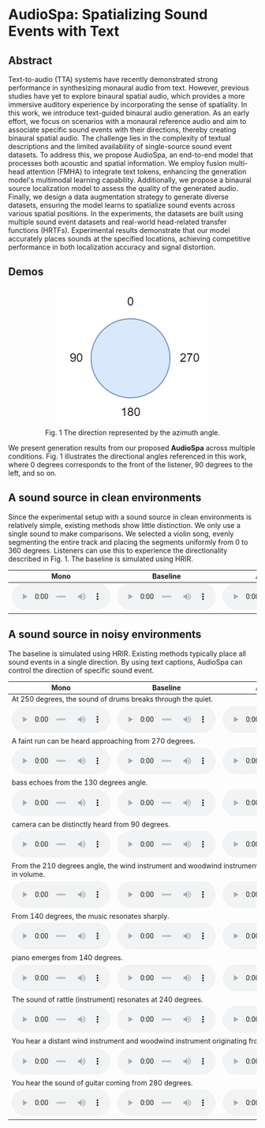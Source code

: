 
# AudioSpa: Spatializing Sound Events with Text

<!-- [![arXiv](https://img.shields.io/badge/arXiv-2402.17455-brightgreen.svg?style=flat-square)](https://arxiv.org/abs/2402.17455) -->



## Abstract

Text-to-audio (TTA) systems have recently demonstrated strong performance in synthesizing monaural audio from text. However, previous studies have yet to explore binaural spatial audio, which provides a more immersive auditory experience by incorporating the sense of spatiality. In this work, we introduce text-guided binaural audio generation. As an early effort, we focus on scenarios with a monaural reference audio and aim to associate specific sound events with their directions, thereby creating binaural spatial audio. The challenge lies in the complexity of textual descriptions and the limited availability of single-source sound event datasets. To address this, we propose AudioSpa, an end-to-end model that processes both acoustic and spatial information. We employ fusion multi-head attention (FMHA) to integrate text tokens, enhancing the generation model's multimodal learning capability. Additionally, we propose a binaural source localization model to assess the quality of the generated audio. Finally, we design a data augmentation strategy to generate diverse datasets, ensuring the model learns to spatialize sound events across various spatial positions. In the experiments, the datasets are built using multiple sound event datasets and real-world head-related transfer functions (HRTFs). Experimental results demonstrate that our model accurately places sounds at the specified locations, achieving competitive performance in both localization accuracy and signal distortion.


## Demos

<figure style="text-align: center;">
  <img src="fig\azimuth.png" alt="The figure cannot be displayed." title="The direction represented by the azimuth angle.">
  <figcaption>Fig. 1 The direction represented by the azimuth angle.</figcaption>
</figure>

We present generation results from our proposed **AudioSpa** across multiple conditions. Fig. 1 illustrates the directional angles referenced in this work, where 0 degrees corresponds to the front of the listener, 90 degrees to the left, and so on.

## A sound source in clean environments
Since the experimental setup with a sound source in clean environments is relatively simple, existing methods show little distinction. We only use a single sound to make comparisons. We selected a violin song, evenly segmenting the entire track and placing the segments uniformly from 0 to 360 degrees. Listeners can use this to experience the directionality described in Fig. 1. The baseline is simulated using HRIR.

<style>
  table {
    margin-left: auto;
    margin-right: auto;
    border: 0px solid black; /* 可选，给表格添加边框 */
  }
</style>


<table>
  <thead>
    <tr>
      <th>Mono</th>
      <th>Baseline</th>
      <th>AudioSpa</th>       
    </tr>
  </thead>
  <tbody>
    <tr>
      <td><html><audio controls style="width: 200px;"><source src="1_clean\violin.flac"></audio></html></td>
      <td><html><audio controls style="width: 200px;"><source src="1_clean\violin_simu.flac"></audio></html></td>
      <td><html><audio controls style="width: 200px;"><source src="1_clean\violin_h.flac"></audio></html></td>
    </tr>
    
  </tbody>
</table>

## A sound source in noisy environments
The baseline is simulated using HRIR. Existing methods typically place all sound events in a single direction. By using text captions, AudioSpa can control the direction of specific sound event.

<table>
  <thead>
    <tr>
      <th>Mono</th>
      <th>Baseline</th>
      <th>AudioSpa</th>       
    </tr>
  </thead>
  <tbody>
    <tr>
      <td colspan="3">At 250 degrees, the sound of drums breaks through the quiet.</td>
    </tr>
    <tr>
      <td><html><audio controls style="width: 200px;"><source src="1_noisy\mono\4151.wav"></audio></html></td>
      <td><html><audio controls style="width: 200px;"><source src="1_noisy\simulation\4151.wav"></audio></html></td>
      <td><html><audio controls style="width: 200px;"><source src="1_noisy\binaural_h\4151.wav"></audio></html></td>
    </tr>
    <tr>
      <td colspan="3">A faint run can be heard approaching from 270 degrees.</td>
    </tr>
    <tr>
      <td><html><audio controls style="width: 200px;"><source src="1_noisy\mono\271.wav"></audio></html></td>
      <td><html><audio controls style="width: 200px;"><source src="1_noisy\simulation\271.wav"></audio></html></td>
      <td><html><audio controls style="width: 200px;"><source src="1_noisy\binaural_h\271.wav"></audio></html></td>
    </tr>
    <tr>
      <td colspan="3">bass echoes from the 130 degrees angle.</td>
    </tr>
    <tr>
      <td><html><audio controls style="width: 200px;"><source src="1_noisy\mono\3990.wav"></audio></html></td>
      <td><html><audio controls style="width: 200px;"><source src="1_noisy\simulation\3990.wav"></audio></html></td>
      <td><html><audio controls style="width: 200px;"><source src="1_noisy\binaural_h\3990.wav"></audio></html></td>
    </tr>
    <tr>
      <td colspan="3">camera can be distinctly heard from 90 degrees.</td>
    </tr>
    <tr>
      <td><html><audio controls style="width: 200px;"><source src="1_noisy\mono\305.wav"></audio></html></td>
      <td><html><audio controls style="width: 200px;"><source src="1_noisy\simulation\305.wav"></audio></html></td>
      <td><html><audio controls style="width: 200px;"><source src="1_noisy\binaural_h\305.wav"></audio></html></td>
    </tr>
    <tr>
      <td colspan="3">From the 210 degrees angle, the wind instrument and woodwind instrument steadily increases in volume.</td>
    </tr>
    <tr>
      <td><html><audio controls style="width: 200px;"><source src="1_noisy\mono\2800.wav"></audio></html></td>
      <td><html><audio controls style="width: 200px;"><source src="1_noisy\simulation\2800.wav"></audio></html></td>
      <td><html><audio controls style="width: 200px;"><source src="1_noisy\binaural_h\2800.wav"></audio></html></td>
    </tr>
    <tr>
      <td colspan="3">From 140 degrees, the music resonates sharply.</td>
    </tr>
    <tr>
      <td><html><audio controls style="width: 200px;"><source src="1_noisy\mono\4719.wav"></audio></html></td>
      <td><html><audio controls style="width: 200px;"><source src="1_noisy\simulation\4719.wav"></audio></html></td>
      <td><html><audio controls style="width: 200px;"><source src="1_noisy\binaural_h\4719.wav"></audio></html></td>
    </tr>
    <tr>
      <td colspan="3">piano emerges from 140 degrees.</td>
    </tr>
    <tr>
      <td><html><audio controls style="width: 200px;"><source src="1_noisy\mono\670.wav"></audio></html></td>
      <td><html><audio controls style="width: 200px;"><source src="1_noisy\simulation\670.wav"></audio></html></td>
      <td><html><audio controls style="width: 200px;"><source src="1_noisy\binaural_h\670.wav"></audio></html></td>
    </tr>
    <tr>
      <td colspan="3">The sound of rattle (instrument) resonates at 240 degrees.</td>
    </tr>
    <tr>
      <td><html><audio controls style="width: 200px;"><source src="1_noisy\mono\2408.wav"></audio></html></td>
      <td><html><audio controls style="width: 200px;"><source src="1_noisy\simulation\2408.wav"></audio></html></td>
      <td><html><audio controls style="width: 200px;"><source src="1_noisy\binaural_h\2408.wav"></audio></html></td>
    </tr>
    <tr>
      <td colspan="3">You hear a distant wind instrument and woodwind instrument originating from 250 degrees.</td>
    </tr>
    <tr>
      <td><html><audio controls style="width: 200px;"><source src="1_noisy\mono\2645.wav"></audio></html></td>
      <td><html><audio controls style="width: 200px;"><source src="1_noisy\simulation\2645.wav"></audio></html></td>
      <td><html><audio controls style="width: 200px;"><source src="1_noisy\binaural_h\2645.wav"></audio></html></td>
    </tr>
    <tr>
      <td colspan="3">You hear the sound of guitar coming from 280 degrees.</td>
    </tr>
    <tr>
      <td><html><audio controls style="width: 200px;"><source src="1_noisy\mono\1493.wav"></audio></html></td>
      <td><html><audio controls style="width: 200px;"><source src="1_noisy\simulation\1493.wav"></audio></html></td>
      <td><html><audio controls style="width: 200px;"><source src="1_noisy\binaural_h\1493.wav"></audio></html></td>
    </tr>
    
  </tbody>
</table>





